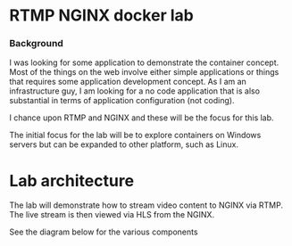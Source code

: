 # **RTMP NGINX docker lab**

### **Background**
I was looking for some application to demonstrate the container concept. Most of the things on the web involve either simple applications or things that requires some application development concept. As I am an infrastructure guy, I am looking for a no code application that is also substantial in terms of application configuration (not coding).

I chance upon RTMP and NGINX and these will be the focus for this lab.

The initial focus for the lab will be to explore containers on Windows servers but can be expanded to other platform, such as Linux.

# Lab architecture
The lab will demonstrate how to stream video content to NGINX via RTMP. The live stream is then viewed via HLS from the NGINX.

See the diagram below for the various components
